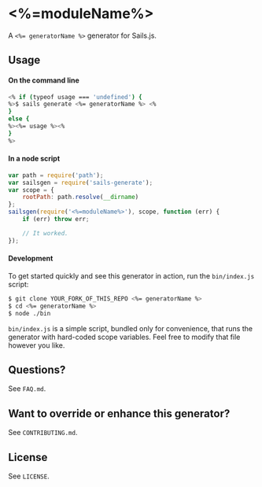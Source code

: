 # <%=moduleName%>

A `<%= generatorName %>` generator for Sails.js.


## Usage

#### On the command line

```sh
<% if (typeof usage === 'undefined') {
%>$ sails generate <%= generatorName %> <%
}
else {
%><%= usage %><%
}
%>
```

#### In a node script

```javascript
var path = require('path');
var sailsgen = require('sails-generate');
var scope = {
	rootPath: path.resolve(__dirname)
};
sailsgen(require('<%=moduleName%>'), scope, function (err) {
	if (err) throw err;

	// It worked.
});
```


#### Development

To get started quickly and see this generator in action, run the `bin/index.js` script:

```sh
$ git clone YOUR_FORK_OF_THIS_REPO <%= generatorName %>
$ cd <%= generatorName %>
$ node ./bin
```

`bin/index.js` is a simple script, bundled only for convenience, that runs the generator with hard-coded scope variables.  Feel free to modify that file however you like.


## Questions?

See `FAQ.md`.


## Want to override or enhance this generator?

See `CONTRIBUTING.md`.


## License

See `LICENSE`.

